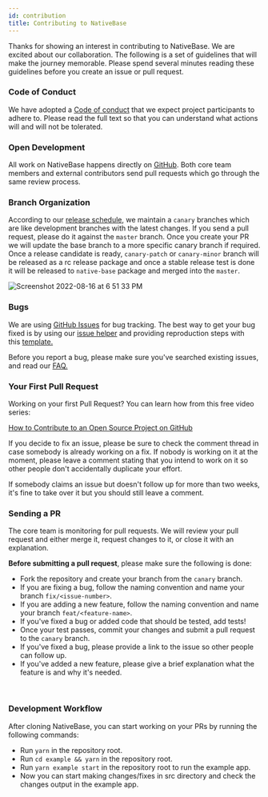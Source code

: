 ```yaml
---
id: contribution
title: Contributing to NativeBase
---
```


Thanks for showing an interest in contributing to NativeBase. We are excited about our collaboration. The following is a set of guidelines that will make the journey memorable. Please spend several minutes reading these guidelines before you create an issue or pull request.

### Code of Conduct

We have adopted a [Code of conduct](https://github.com/GeekyAnts/NativeBase/blob/master/CODE_OF_CONDUCT.md) that we expect project participants to adhere to. Please read the full text so that you can understand what actions will and will not be tolerated.

### Open Development

All work on NativeBase happens directly on [GitHub](https://github.com/GeekyAnts/nativebase). Both core team members and external contributors send pull requests which go through the same review process.

### Branch Organization

According to our [release schedule](https://github.com/GeekyAnts/NativeBase/releases), we maintain a `canary` branches which are like development branches with the latest changes. If you send a pull request, please do it against the `master` branch. Once you create your PR we will update the base branch to a more specific canary branch if required. Once a release candidate is ready, `canary-patch` or `canary-minor` branch will be released as a rc release package and once a stable release test is done it will be released to `native-base` package and merged into the `master`.

![Screenshot 2022-08-16 at 6 51 33 PM](https://user-images.githubusercontent.com/36300815/184890022-171cf7d9-2c37-4dfa-a302-e41e879a22d7.png)

### Bugs

We are using [GitHub Issues](https://github.com/GeekyAnts/NativeBase/issues) for bug tracking. The best way to get your bug fixed is by using our [issue helper](https://github.com/GeekyAnts/NativeBase/issues/new?assignees=&labels=v3%2Cbug%2Ctriage&template=bug_report.yml) and providing reproduction steps with this [template.](https://snack.expo.dev/@native-base/nativebase-starter-snack)

Before you report a bug, please make sure you've searched existing issues, and read our [FAQ.](https://docs.nativebase.io/faq)

### Your First Pull Request

Working on your first Pull Request? You can learn how from this free video series:

[How to Contribute to an Open Source Project on GitHub](https://egghead.io/courses/how-to-contribute-to-an-open-source-project-on-github)

If you decide to fix an issue, please be sure to check the comment thread in case somebody is already working on a fix. If nobody is working on it at the moment, please leave a comment stating that you intend to work on it so other people don't accidentally duplicate your effort.

If somebody claims an issue but doesn't follow up for more than two weeks, it's fine to take over it but you should still leave a comment.

### Sending a PR

The core team is monitoring for pull requests. We will review your pull request and either merge it, request changes to it, or close it with an explanation.

**Before submitting a pull request**, please make sure the following is done:

- Fork the repository and create your branch from the `canary` branch.
- If you are fixing a bug, follow the naming convention and name your branch `fix/<issue-number>`.
- If you are adding a new feature, follow the naming convention and name your branch `feat/<feature-name>`.
- If you've fixed a bug or added code that should be tested, add tests!
- Once your test passes, commit your changes and submit a pull request to the `canary` branch.
- If you've fixed a bug, please provide a link to the issue so other people can follow up.
- If you've added a new feature, please give a brief explanation what the feature is and why it's needed.

<br />

### Development Workflow

After cloning NativeBase, you can start working on your PRs by running the following commands:

- Run `yarn` in the repository root.
- Run `cd example && yarn` in the repository root.
- Run `yarn example start` in the repository root to run the example app.
- Now you can start making changes/fixes in src directory and check the changes output in the example app.
